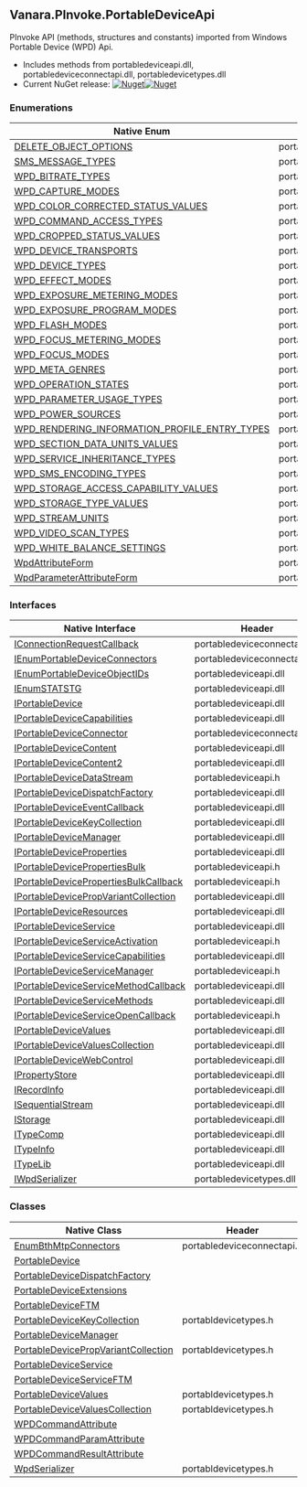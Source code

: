## Vanara.PInvoke.PortableDeviceApi  
PInvoke API (methods, structures and constants) imported from Windows Portable Device (WPD) Api.

- Includes methods from portabledeviceapi.dll, portabledeviceconnectapi.dll, portabledevicetypes.dll  
- Current NuGet release: [![Nuget](https://img.shields.io/nuget/v/Vanara.PInvoke.PortableDeviceApi?logo=nuget&style=flat-square)![Nuget](https://img.shields.io/nuget/dt/Vanara.PInvoke.PortableDeviceApi?label=%20&style=flat-square)](https://www.nuget.org/packages/Vanara.PInvoke.PortableDeviceApi)  
### Enumerations  
Native Enum | Header | Managed Enum  
--- | --- | ---  
[DELETE_OBJECT_OPTIONS](https://www.google.com/search?num=5&q=DELETE_OBJECT_OPTIONS+site%3Alearn.microsoft.com) | portabledevice.h | [Vanara.PInvoke.PortableDeviceApi.DELETE_OBJECT_OPTIONS](https://github.com/dahall/Vanara/search?l=C%23&q=DELETE_OBJECT_OPTIONS)  
[SMS_MESSAGE_TYPES](https://www.google.com/search?num=5&q=SMS_MESSAGE_TYPES+site%3Alearn.microsoft.com) | portabledevice.h | [Vanara.PInvoke.PortableDeviceApi.SMS_MESSAGE_TYPES](https://github.com/dahall/Vanara/search?l=C%23&q=SMS_MESSAGE_TYPES)  
[WPD_BITRATE_TYPES](https://www.google.com/search?num=5&q=WPD_BITRATE_TYPES+site%3Alearn.microsoft.com) | portabledevice.h | [Vanara.PInvoke.PortableDeviceApi.WPD_BITRATE_TYPES](https://github.com/dahall/Vanara/search?l=C%23&q=WPD_BITRATE_TYPES)  
[WPD_CAPTURE_MODES](https://www.google.com/search?num=5&q=WPD_CAPTURE_MODES+site%3Alearn.microsoft.com) | portabledevice.h | [Vanara.PInvoke.PortableDeviceApi.WPD_CAPTURE_MODES](https://github.com/dahall/Vanara/search?l=C%23&q=WPD_CAPTURE_MODES)  
[WPD_COLOR_CORRECTED_STATUS_VALUES](https://www.google.com/search?num=5&q=WPD_COLOR_CORRECTED_STATUS_VALUES+site%3Alearn.microsoft.com) | portabledevice.h | [Vanara.PInvoke.PortableDeviceApi.WPD_COLOR_CORRECTED_STATUS_VALUES](https://github.com/dahall/Vanara/search?l=C%23&q=WPD_COLOR_CORRECTED_STATUS_VALUES)  
[WPD_COMMAND_ACCESS_TYPES](https://www.google.com/search?num=5&q=WPD_COMMAND_ACCESS_TYPES+site%3Alearn.microsoft.com) | portabledevice.h | [Vanara.PInvoke.PortableDeviceApi.WPD_COMMAND_ACCESS_TYPES](https://github.com/dahall/Vanara/search?l=C%23&q=WPD_COMMAND_ACCESS_TYPES)  
[WPD_CROPPED_STATUS_VALUES](https://www.google.com/search?num=5&q=WPD_CROPPED_STATUS_VALUES+site%3Alearn.microsoft.com) | portabledevice.h | [Vanara.PInvoke.PortableDeviceApi.WPD_CROPPED_STATUS_VALUES](https://github.com/dahall/Vanara/search?l=C%23&q=WPD_CROPPED_STATUS_VALUES)  
[WPD_DEVICE_TRANSPORTS](https://www.google.com/search?num=5&q=WPD_DEVICE_TRANSPORTS+site%3Alearn.microsoft.com) | portabledevice.h | [Vanara.PInvoke.PortableDeviceApi.WPD_DEVICE_TRANSPORTS](https://github.com/dahall/Vanara/search?l=C%23&q=WPD_DEVICE_TRANSPORTS)  
[WPD_DEVICE_TYPES](https://www.google.com/search?num=5&q=WPD_DEVICE_TYPES+site%3Alearn.microsoft.com) | portabledevice.h | [Vanara.PInvoke.PortableDeviceApi.WPD_DEVICE_TYPES](https://github.com/dahall/Vanara/search?l=C%23&q=WPD_DEVICE_TYPES)  
[WPD_EFFECT_MODES](https://www.google.com/search?num=5&q=WPD_EFFECT_MODES+site%3Alearn.microsoft.com) | portabledevice.h | [Vanara.PInvoke.PortableDeviceApi.WPD_EFFECT_MODES](https://github.com/dahall/Vanara/search?l=C%23&q=WPD_EFFECT_MODES)  
[WPD_EXPOSURE_METERING_MODES](https://www.google.com/search?num=5&q=WPD_EXPOSURE_METERING_MODES+site%3Alearn.microsoft.com) | portabledevice.h | [Vanara.PInvoke.PortableDeviceApi.WPD_EXPOSURE_METERING_MODES](https://github.com/dahall/Vanara/search?l=C%23&q=WPD_EXPOSURE_METERING_MODES)  
[WPD_EXPOSURE_PROGRAM_MODES](https://www.google.com/search?num=5&q=WPD_EXPOSURE_PROGRAM_MODES+site%3Alearn.microsoft.com) | portabledevice.h | [Vanara.PInvoke.PortableDeviceApi.WPD_EXPOSURE_PROGRAM_MODES](https://github.com/dahall/Vanara/search?l=C%23&q=WPD_EXPOSURE_PROGRAM_MODES)  
[WPD_FLASH_MODES](https://www.google.com/search?num=5&q=WPD_FLASH_MODES+site%3Alearn.microsoft.com) | portabledevice.h | [Vanara.PInvoke.PortableDeviceApi.WPD_FLASH_MODES](https://github.com/dahall/Vanara/search?l=C%23&q=WPD_FLASH_MODES)  
[WPD_FOCUS_METERING_MODES](https://www.google.com/search?num=5&q=WPD_FOCUS_METERING_MODES+site%3Alearn.microsoft.com) | portabledevice.h | [Vanara.PInvoke.PortableDeviceApi.WPD_FOCUS_METERING_MODES](https://github.com/dahall/Vanara/search?l=C%23&q=WPD_FOCUS_METERING_MODES)  
[WPD_FOCUS_MODES](https://www.google.com/search?num=5&q=WPD_FOCUS_MODES+site%3Alearn.microsoft.com) | portabledevice.h | [Vanara.PInvoke.PortableDeviceApi.WPD_FOCUS_MODES](https://github.com/dahall/Vanara/search?l=C%23&q=WPD_FOCUS_MODES)  
[WPD_META_GENRES](https://www.google.com/search?num=5&q=WPD_META_GENRES+site%3Alearn.microsoft.com) | portabledevice.h | [Vanara.PInvoke.PortableDeviceApi.WPD_META_GENRES](https://github.com/dahall/Vanara/search?l=C%23&q=WPD_META_GENRES)  
[WPD_OPERATION_STATES](https://www.google.com/search?num=5&q=WPD_OPERATION_STATES+site%3Alearn.microsoft.com) | portabledevice.h | [Vanara.PInvoke.PortableDeviceApi.WPD_OPERATION_STATES](https://github.com/dahall/Vanara/search?l=C%23&q=WPD_OPERATION_STATES)  
[WPD_PARAMETER_USAGE_TYPES](https://www.google.com/search?num=5&q=WPD_PARAMETER_USAGE_TYPES+site%3Alearn.microsoft.com) | portabledevice.h | [Vanara.PInvoke.PortableDeviceApi.WPD_PARAMETER_USAGE_TYPES](https://github.com/dahall/Vanara/search?l=C%23&q=WPD_PARAMETER_USAGE_TYPES)  
[WPD_POWER_SOURCES](https://www.google.com/search?num=5&q=WPD_POWER_SOURCES+site%3Alearn.microsoft.com) | portabledevice.h | [Vanara.PInvoke.PortableDeviceApi.WPD_POWER_SOURCES](https://github.com/dahall/Vanara/search?l=C%23&q=WPD_POWER_SOURCES)  
[WPD_RENDERING_INFORMATION_PROFILE_ENTRY_TYPES](https://www.google.com/search?num=5&q=WPD_RENDERING_INFORMATION_PROFILE_ENTRY_TYPES+site%3Alearn.microsoft.com) | portabledevice.h | [Vanara.PInvoke.PortableDeviceApi.WPD_RENDERING_INFORMATION_PROFILE_ENTRY_TYPES](https://github.com/dahall/Vanara/search?l=C%23&q=WPD_RENDERING_INFORMATION_PROFILE_ENTRY_TYPES)  
[WPD_SECTION_DATA_UNITS_VALUES](https://www.google.com/search?num=5&q=WPD_SECTION_DATA_UNITS_VALUES+site%3Alearn.microsoft.com) | portabledevice.h | [Vanara.PInvoke.PortableDeviceApi.WPD_SECTION_DATA_UNITS_VALUES](https://github.com/dahall/Vanara/search?l=C%23&q=WPD_SECTION_DATA_UNITS_VALUES)  
[WPD_SERVICE_INHERITANCE_TYPES](https://www.google.com/search?num=5&q=WPD_SERVICE_INHERITANCE_TYPES+site%3Alearn.microsoft.com) | portabledevice.h | [Vanara.PInvoke.PortableDeviceApi.WPD_SERVICE_INHERITANCE_TYPES](https://github.com/dahall/Vanara/search?l=C%23&q=WPD_SERVICE_INHERITANCE_TYPES)  
[WPD_SMS_ENCODING_TYPES](https://www.google.com/search?num=5&q=WPD_SMS_ENCODING_TYPES+site%3Alearn.microsoft.com) | portabledevice.h | [Vanara.PInvoke.PortableDeviceApi.WPD_SMS_ENCODING_TYPES](https://github.com/dahall/Vanara/search?l=C%23&q=WPD_SMS_ENCODING_TYPES)  
[WPD_STORAGE_ACCESS_CAPABILITY_VALUES](https://www.google.com/search?num=5&q=WPD_STORAGE_ACCESS_CAPABILITY_VALUES+site%3Alearn.microsoft.com) | portabledevice.h | [Vanara.PInvoke.PortableDeviceApi.WPD_STORAGE_ACCESS_CAPABILITY_VALUES](https://github.com/dahall/Vanara/search?l=C%23&q=WPD_STORAGE_ACCESS_CAPABILITY_VALUES)  
[WPD_STORAGE_TYPE_VALUES](https://www.google.com/search?num=5&q=WPD_STORAGE_TYPE_VALUES+site%3Alearn.microsoft.com) | portabledevice.h | [Vanara.PInvoke.PortableDeviceApi.WPD_STORAGE_TYPE_VALUES](https://github.com/dahall/Vanara/search?l=C%23&q=WPD_STORAGE_TYPE_VALUES)  
[WPD_STREAM_UNITS](https://www.google.com/search?num=5&q=WPD_STREAM_UNITS+site%3Alearn.microsoft.com) | portabldevicetypes.h | [Vanara.PInvoke.PortableDeviceApi.WPD_STREAM_UNITS](https://github.com/dahall/Vanara/search?l=C%23&q=WPD_STREAM_UNITS)  
[WPD_VIDEO_SCAN_TYPES](https://www.google.com/search?num=5&q=WPD_VIDEO_SCAN_TYPES+site%3Alearn.microsoft.com) | portabledevice.h | [Vanara.PInvoke.PortableDeviceApi.WPD_VIDEO_SCAN_TYPES](https://github.com/dahall/Vanara/search?l=C%23&q=WPD_VIDEO_SCAN_TYPES)  
[WPD_WHITE_BALANCE_SETTINGS](https://www.google.com/search?num=5&q=WPD_WHITE_BALANCE_SETTINGS+site%3Alearn.microsoft.com) | portabledevice.h | [Vanara.PInvoke.PortableDeviceApi.WPD_WHITE_BALANCE_SETTINGS](https://github.com/dahall/Vanara/search?l=C%23&q=WPD_WHITE_BALANCE_SETTINGS)  
[WpdAttributeForm](https://www.google.com/search?num=5&q=WpdAttributeForm+site%3Alearn.microsoft.com) | portabledevice.h | [Vanara.PInvoke.PortableDeviceApi.WpdAttributeForm](https://github.com/dahall/Vanara/search?l=C%23&q=WpdAttributeForm)  
[WpdParameterAttributeForm](https://www.google.com/search?num=5&q=WpdParameterAttributeForm+site%3Alearn.microsoft.com) | portabledevice.h | [Vanara.PInvoke.PortableDeviceApi.WpdParameterAttributeForm](https://github.com/dahall/Vanara/search?l=C%23&q=WpdParameterAttributeForm)  
### Interfaces  
Native Interface | Header | Managed Interface  
--- | --- | ---  
[IConnectionRequestCallback](https://www.google.com/search?num=5&q=IConnectionRequestCallback+site%3Alearn.microsoft.com) | portabledeviceconnectapi.dll | portabledeviceconnectapi.h | [Vanara.PInvoke.PortableDeviceApi.IConnectionRequestCallback](https://github.com/dahall/Vanara/search?l=C%23&q=IConnectionRequestCallback)  
[IEnumPortableDeviceConnectors](https://www.google.com/search?num=5&q=IEnumPortableDeviceConnectors+site%3Alearn.microsoft.com) | portabledeviceconnectapi.dll | portabledeviceconnectapi.h | [Vanara.PInvoke.PortableDeviceApi.IEnumPortableDeviceConnectors](https://github.com/dahall/Vanara/search?l=C%23&q=IEnumPortableDeviceConnectors)  
[IEnumPortableDeviceObjectIDs](https://www.google.com/search?num=5&q=IEnumPortableDeviceObjectIDs+site%3Alearn.microsoft.com) | portabledeviceapi.dll | portabledeviceapi.h | [Vanara.PInvoke.PortableDeviceApi.IEnumPortableDeviceObjectIDs](https://github.com/dahall/Vanara/search?l=C%23&q=IEnumPortableDeviceObjectIDs)  
[IEnumSTATSTG](https://www.google.com/search?num=5&q=IEnumSTATSTG+site%3Alearn.microsoft.com) | portabledeviceapi.dll |  |   
[IPortableDevice](https://www.google.com/search?num=5&q=IPortableDevice+site%3Alearn.microsoft.com) | portabledeviceapi.dll | portabledeviceapi.h | [Vanara.PInvoke.PortableDeviceApi.IPortableDevice](https://github.com/dahall/Vanara/search?l=C%23&q=IPortableDevice)  
[IPortableDeviceCapabilities](https://www.google.com/search?num=5&q=IPortableDeviceCapabilities+site%3Alearn.microsoft.com) | portabledeviceapi.dll | portabledeviceapi.h | [Vanara.PInvoke.PortableDeviceApi.IPortableDeviceCapabilities](https://github.com/dahall/Vanara/search?l=C%23&q=IPortableDeviceCapabilities)  
[IPortableDeviceConnector](https://www.google.com/search?num=5&q=IPortableDeviceConnector+site%3Alearn.microsoft.com) | portabledeviceconnectapi.dll | portabledeviceconnectapi.h | [Vanara.PInvoke.PortableDeviceApi.IPortableDeviceConnector](https://github.com/dahall/Vanara/search?l=C%23&q=IPortableDeviceConnector)  
[IPortableDeviceContent](https://www.google.com/search?num=5&q=IPortableDeviceContent+site%3Alearn.microsoft.com) | portabledeviceapi.dll | portabledeviceapi.h | [Vanara.PInvoke.PortableDeviceApi.IPortableDeviceContent](https://github.com/dahall/Vanara/search?l=C%23&q=IPortableDeviceContent)  
[IPortableDeviceContent2](https://www.google.com/search?num=5&q=IPortableDeviceContent2+site%3Alearn.microsoft.com) | portabledeviceapi.dll | portabledeviceapi.h | [Vanara.PInvoke.PortableDeviceApi.IPortableDeviceContent2](https://github.com/dahall/Vanara/search?l=C%23&q=IPortableDeviceContent2)  
[IPortableDeviceDataStream](https://www.google.com/search?num=5&q=IPortableDeviceDataStream+site%3Alearn.microsoft.com) | portabledeviceapi.h | [Vanara.PInvoke.PortableDeviceApi.IPortableDeviceDataStream](https://github.com/dahall/Vanara/search?l=C%23&q=IPortableDeviceDataStream)  
[IPortableDeviceDispatchFactory](https://www.google.com/search?num=5&q=IPortableDeviceDispatchFactory+site%3Alearn.microsoft.com) | portabledeviceapi.dll | portabledeviceapi.h | [Vanara.PInvoke.PortableDeviceApi.IPortableDeviceDispatchFactory](https://github.com/dahall/Vanara/search?l=C%23&q=IPortableDeviceDispatchFactory)  
[IPortableDeviceEventCallback](https://www.google.com/search?num=5&q=IPortableDeviceEventCallback+site%3Alearn.microsoft.com) | portabledeviceapi.dll | portabledeviceapi.h | [Vanara.PInvoke.PortableDeviceApi.IPortableDeviceEventCallback](https://github.com/dahall/Vanara/search?l=C%23&q=IPortableDeviceEventCallback)  
[IPortableDeviceKeyCollection](https://www.google.com/search?num=5&q=IPortableDeviceKeyCollection+site%3Alearn.microsoft.com) | portabledeviceapi.dll | portabldevicetypes.h | [Vanara.PInvoke.PortableDeviceApi.IPortableDeviceKeyCollection](https://github.com/dahall/Vanara/search?l=C%23&q=IPortableDeviceKeyCollection)  
[IPortableDeviceManager](https://www.google.com/search?num=5&q=IPortableDeviceManager+site%3Alearn.microsoft.com) | portabledeviceapi.dll | portabledeviceapi.h | [Vanara.PInvoke.PortableDeviceApi.IPortableDeviceManager](https://github.com/dahall/Vanara/search?l=C%23&q=IPortableDeviceManager)  
[IPortableDeviceProperties](https://www.google.com/search?num=5&q=IPortableDeviceProperties+site%3Alearn.microsoft.com) | portabledeviceapi.dll | portabledeviceapi.h | [Vanara.PInvoke.PortableDeviceApi.IPortableDeviceProperties](https://github.com/dahall/Vanara/search?l=C%23&q=IPortableDeviceProperties)  
[IPortableDevicePropertiesBulk](https://www.google.com/search?num=5&q=IPortableDevicePropertiesBulk+site%3Alearn.microsoft.com) | portabledeviceapi.h | [Vanara.PInvoke.PortableDeviceApi.IPortableDevicePropertiesBulk](https://github.com/dahall/Vanara/search?l=C%23&q=IPortableDevicePropertiesBulk)  
[IPortableDevicePropertiesBulkCallback](https://www.google.com/search?num=5&q=IPortableDevicePropertiesBulkCallback+site%3Alearn.microsoft.com) | portabledeviceapi.h | [Vanara.PInvoke.PortableDeviceApi.IPortableDevicePropertiesBulkCallback](https://github.com/dahall/Vanara/search?l=C%23&q=IPortableDevicePropertiesBulkCallback)  
[IPortableDevicePropVariantCollection](https://www.google.com/search?num=5&q=IPortableDevicePropVariantCollection+site%3Alearn.microsoft.com) | portabledeviceapi.dll | portabldevicetypes.h | [Vanara.PInvoke.PortableDeviceApi.IPortableDevicePropVariantCollection](https://github.com/dahall/Vanara/search?l=C%23&q=IPortableDevicePropVariantCollection)  
[IPortableDeviceResources](https://www.google.com/search?num=5&q=IPortableDeviceResources+site%3Alearn.microsoft.com) | portabledeviceapi.dll | portabledeviceapi.h | [Vanara.PInvoke.PortableDeviceApi.IPortableDeviceResources](https://github.com/dahall/Vanara/search?l=C%23&q=IPortableDeviceResources)  
[IPortableDeviceService](https://www.google.com/search?num=5&q=IPortableDeviceService+site%3Alearn.microsoft.com) | portabledeviceapi.dll | portabledeviceapi.h | [Vanara.PInvoke.PortableDeviceApi.IPortableDeviceService](https://github.com/dahall/Vanara/search?l=C%23&q=IPortableDeviceService)  
[IPortableDeviceServiceActivation](https://www.google.com/search?num=5&q=IPortableDeviceServiceActivation+site%3Alearn.microsoft.com) | portabledeviceapi.h | [Vanara.PInvoke.PortableDeviceApi.IPortableDeviceServiceActivation](https://github.com/dahall/Vanara/search?l=C%23&q=IPortableDeviceServiceActivation)  
[IPortableDeviceServiceCapabilities](https://www.google.com/search?num=5&q=IPortableDeviceServiceCapabilities+site%3Alearn.microsoft.com) | portabledeviceapi.dll | portabledeviceapi.h | [Vanara.PInvoke.PortableDeviceApi.IPortableDeviceServiceCapabilities](https://github.com/dahall/Vanara/search?l=C%23&q=IPortableDeviceServiceCapabilities)  
[IPortableDeviceServiceManager](https://www.google.com/search?num=5&q=IPortableDeviceServiceManager+site%3Alearn.microsoft.com) | portabledeviceapi.h | [Vanara.PInvoke.PortableDeviceApi.IPortableDeviceServiceManager](https://github.com/dahall/Vanara/search?l=C%23&q=IPortableDeviceServiceManager)  
[IPortableDeviceServiceMethodCallback](https://www.google.com/search?num=5&q=IPortableDeviceServiceMethodCallback+site%3Alearn.microsoft.com) | portabledeviceapi.dll | portabledeviceapi.h | [Vanara.PInvoke.PortableDeviceApi.IPortableDeviceServiceMethodCallback](https://github.com/dahall/Vanara/search?l=C%23&q=IPortableDeviceServiceMethodCallback)  
[IPortableDeviceServiceMethods](https://www.google.com/search?num=5&q=IPortableDeviceServiceMethods+site%3Alearn.microsoft.com) | portabledeviceapi.dll | portabledeviceapi.h | [Vanara.PInvoke.PortableDeviceApi.IPortableDeviceServiceMethods](https://github.com/dahall/Vanara/search?l=C%23&q=IPortableDeviceServiceMethods)  
[IPortableDeviceServiceOpenCallback](https://www.google.com/search?num=5&q=IPortableDeviceServiceOpenCallback+site%3Alearn.microsoft.com) | portabledeviceapi.h | [Vanara.PInvoke.PortableDeviceApi.IPortableDeviceServiceOpenCallback](https://github.com/dahall/Vanara/search?l=C%23&q=IPortableDeviceServiceOpenCallback)  
[IPortableDeviceValues](https://www.google.com/search?num=5&q=IPortableDeviceValues+site%3Alearn.microsoft.com) | portabledeviceapi.dll | portabldevicetypes.h | [Vanara.PInvoke.PortableDeviceApi.IPortableDeviceValues](https://github.com/dahall/Vanara/search?l=C%23&q=IPortableDeviceValues)  
[IPortableDeviceValuesCollection](https://www.google.com/search?num=5&q=IPortableDeviceValuesCollection+site%3Alearn.microsoft.com) | portabledeviceapi.dll | portabldevicetypes.h | [Vanara.PInvoke.PortableDeviceApi.IPortableDeviceValuesCollection](https://github.com/dahall/Vanara/search?l=C%23&q=IPortableDeviceValuesCollection)  
[IPortableDeviceWebControl](https://www.google.com/search?num=5&q=IPortableDeviceWebControl+site%3Alearn.microsoft.com) | portabledeviceapi.dll |  |   
[IPropertyStore](https://www.google.com/search?num=5&q=IPropertyStore+site%3Alearn.microsoft.com) | portabledeviceapi.dll |  |   
[IRecordInfo](https://www.google.com/search?num=5&q=IRecordInfo+site%3Alearn.microsoft.com) | portabledeviceapi.dll |  |   
[ISequentialStream](https://www.google.com/search?num=5&q=ISequentialStream+site%3Alearn.microsoft.com) | portabledeviceapi.dll |  |   
[IStorage](https://www.google.com/search?num=5&q=IStorage+site%3Alearn.microsoft.com) | portabledeviceapi.dll |  |   
[ITypeComp](https://www.google.com/search?num=5&q=ITypeComp+site%3Alearn.microsoft.com) | portabledeviceapi.dll |  |   
[ITypeInfo](https://www.google.com/search?num=5&q=ITypeInfo+site%3Alearn.microsoft.com) | portabledeviceapi.dll |  |   
[ITypeLib](https://www.google.com/search?num=5&q=ITypeLib+site%3Alearn.microsoft.com) | portabledeviceapi.dll |  |   
[IWpdSerializer](https://www.google.com/search?num=5&q=IWpdSerializer+site%3Alearn.microsoft.com) | portabledevicetypes.dll | portabldevicetypes.h | [Vanara.PInvoke.PortableDeviceApi.IWpdSerializer](https://github.com/dahall/Vanara/search?l=C%23&q=IWpdSerializer)  
### Classes  
Native Class | Header | Managed Class  
--- | --- | ---  
[EnumBthMtpConnectors](https://www.google.com/search?num=5&q=EnumBthMtpConnectors+site%3Alearn.microsoft.com) | portabledeviceconnectapi.h | [Vanara.PInvoke.PortableDeviceApi.EnumBthMtpConnectors](https://github.com/dahall/Vanara/search?l=C%23&q=EnumBthMtpConnectors)  
[PortableDevice](https://www.google.com/search?num=5&q=PortableDevice+site%3Alearn.microsoft.com) |  | [Vanara.PInvoke.PortableDeviceApi.PortableDevice](https://github.com/dahall/Vanara/search?l=C%23&q=PortableDevice)  
[PortableDeviceDispatchFactory](https://www.google.com/search?num=5&q=PortableDeviceDispatchFactory+site%3Alearn.microsoft.com) |  | [Vanara.PInvoke.PortableDeviceApi.PortableDeviceDispatchFactory](https://github.com/dahall/Vanara/search?l=C%23&q=PortableDeviceDispatchFactory)  
[PortableDeviceExtensions](https://www.google.com/search?num=5&q=PortableDeviceExtensions+site%3Alearn.microsoft.com) |  | [Vanara.Extensions.PortableDeviceExtensions](https://github.com/dahall/Vanara/search?l=C%23&q=PortableDeviceExtensions)  
[PortableDeviceFTM](https://www.google.com/search?num=5&q=PortableDeviceFTM+site%3Alearn.microsoft.com) |  | [Vanara.PInvoke.PortableDeviceApi.PortableDeviceFTM](https://github.com/dahall/Vanara/search?l=C%23&q=PortableDeviceFTM)  
[PortableDeviceKeyCollection](https://www.google.com/search?num=5&q=PortableDeviceKeyCollection+site%3Alearn.microsoft.com) | portabldevicetypes.h | [Vanara.PInvoke.PortableDeviceApi.PortableDeviceKeyCollection](https://github.com/dahall/Vanara/search?l=C%23&q=PortableDeviceKeyCollection)  
[PortableDeviceManager](https://www.google.com/search?num=5&q=PortableDeviceManager+site%3Alearn.microsoft.com) |  | [Vanara.PInvoke.PortableDeviceApi.PortableDeviceManager](https://github.com/dahall/Vanara/search?l=C%23&q=PortableDeviceManager)  
[PortableDevicePropVariantCollection](https://www.google.com/search?num=5&q=PortableDevicePropVariantCollection+site%3Alearn.microsoft.com) | portabldevicetypes.h | [Vanara.PInvoke.PortableDeviceApi.PortableDevicePropVariantCollection](https://github.com/dahall/Vanara/search?l=C%23&q=PortableDevicePropVariantCollection)  
[PortableDeviceService](https://www.google.com/search?num=5&q=PortableDeviceService+site%3Alearn.microsoft.com) |  | [Vanara.PInvoke.PortableDeviceApi.PortableDeviceService](https://github.com/dahall/Vanara/search?l=C%23&q=PortableDeviceService)  
[PortableDeviceServiceFTM](https://www.google.com/search?num=5&q=PortableDeviceServiceFTM+site%3Alearn.microsoft.com) |  | [Vanara.PInvoke.PortableDeviceApi.PortableDeviceServiceFTM](https://github.com/dahall/Vanara/search?l=C%23&q=PortableDeviceServiceFTM)  
[PortableDeviceValues](https://www.google.com/search?num=5&q=PortableDeviceValues+site%3Alearn.microsoft.com) | portabldevicetypes.h | [Vanara.PInvoke.PortableDeviceApi.PortableDeviceValues](https://github.com/dahall/Vanara/search?l=C%23&q=PortableDeviceValues)  
[PortableDeviceValuesCollection](https://www.google.com/search?num=5&q=PortableDeviceValuesCollection+site%3Alearn.microsoft.com) | portabldevicetypes.h | [Vanara.PInvoke.PortableDeviceApi.PortableDeviceValuesCollection](https://github.com/dahall/Vanara/search?l=C%23&q=PortableDeviceValuesCollection)  
[WPDCommandAttribute](https://www.google.com/search?num=5&q=WPDCommandAttribute+site%3Alearn.microsoft.com) |  | [Vanara.PInvoke.PortableDeviceApi.WPDCommandAttribute](https://github.com/dahall/Vanara/search?l=C%23&q=WPDCommandAttribute)  
[WPDCommandParamAttribute](https://www.google.com/search?num=5&q=WPDCommandParamAttribute+site%3Alearn.microsoft.com) |  | [Vanara.PInvoke.PortableDeviceApi.WPDCommandParamAttribute](https://github.com/dahall/Vanara/search?l=C%23&q=WPDCommandParamAttribute)  
[WPDCommandResultAttribute](https://www.google.com/search?num=5&q=WPDCommandResultAttribute+site%3Alearn.microsoft.com) |  | [Vanara.PInvoke.PortableDeviceApi.WPDCommandResultAttribute](https://github.com/dahall/Vanara/search?l=C%23&q=WPDCommandResultAttribute)  
[WpdSerializer](https://www.google.com/search?num=5&q=WpdSerializer+site%3Alearn.microsoft.com) | portabldevicetypes.h | [Vanara.PInvoke.PortableDeviceApi.WpdSerializer](https://github.com/dahall/Vanara/search?l=C%23&q=WpdSerializer)  
